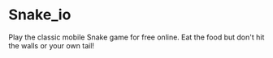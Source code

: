 # Snake_io
Play the classic mobile Snake game for free online. Eat the food but don't hit the walls or your own tail!
